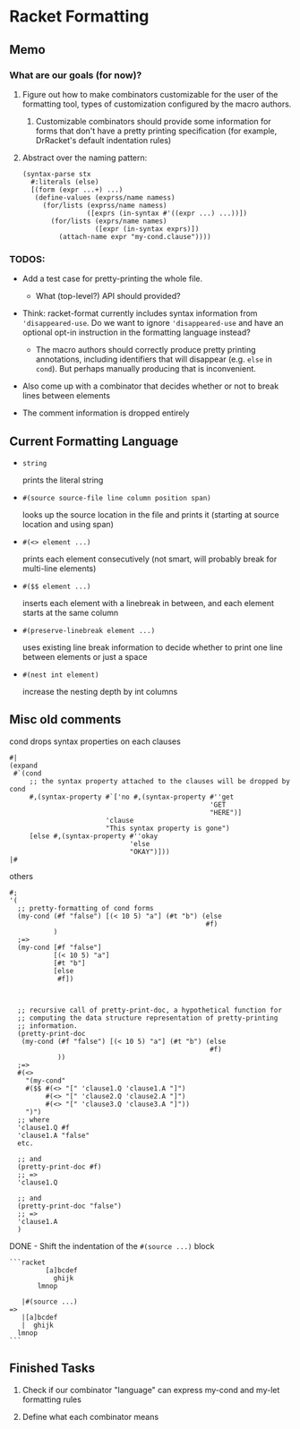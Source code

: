 # Racket Formatting

## Memo
### What are our goals (for now)?

1. Figure out how to make combinators customizable for the user of the formatting tool,
   types of customization configured by the macro authors.

    1. Customizable combinators should provide some information for forms that don't have
       a pretty printing specification (for example, DrRacket's default indentation rules)

2. Abstract over the naming pattern:

    ```racket
    (syntax-parse stx
      #:literals (else)
      [(form (expr ...+) ...)
       (define-values (exprss/name namess)
         (for/lists (exprss/name namess)
                    ([exprs (in-syntax #'((expr ...) ...))])
           (for/lists (exprs/name names)
                      ([expr (in-syntax exprs)])
             (attach-name expr "my-cond.clause"))))
    ```

### TODOS:

- Add a test case for pretty-printing the whole file.
    * What (top-level?) API should provided?

- Think: racket-format currently includes syntax information from `'disappeared-use`.
  Do we want to ignore `'disappeared-use` and have an optional opt-in instruction in the
  formatting language instead?
    * The macro authors should correctly produce pretty printing annotations,
      including identifiers that will disappear (e.g. `else` in `cond`).
      But perhaps manually producing that is inconvenient.
- Also come up with a combinator that decides whether or not to break lines between elements
- The comment information is dropped entirely

## Current Formatting Language

- `string`

    prints the literal string

- `#(source source-file line column position span)`

    looks up the source location in the file and prints it (starting at
    source location and using span)

- `#(<> element ...)`

    prints each element consecutively (not smart, will probably break
    for multi-line elements)

- `#($$ element ...)`

    inserts each element with a linebreak in between, and each element
    starts at the same column

- `#(preserve-linebreak element ...)`

    uses existing line break information to decide whether to print one
    line between elements or just a space

- `#(nest int element)`

    increase the nesting depth by int columns

## Misc old comments

cond drops syntax properties on each clauses

```racket
#|
(expand
 #`(cond
     ;; the syntax property attached to the clauses will be dropped by cond
     #,(syntax-property #`['no #,(syntax-property #''get
                                                  'GET
                                                  "HERE")]
                        'clause
                        "This syntax property is gone")
     [else #,(syntax-property #''okay
                              'else
                              "OKAY")]))
|#

```

others

```racket
#;
'(
  ;; pretty-formatting of cond forms
  (my-cond (#f "false") [(< 10 5) "a"] (#t "b") (else
                                                 #f)
           )
  ;=>
  (my-cond [#f "false"]
           [(< 10 5) "a"]
           [#t "b"]
           [else
            #f])



  ;; recursive call of pretty-print-doc, a hypothetical function for
  ;; computing the data structure representation of pretty-printing
  ;; information.
  (pretty-print-doc
   (my-cond (#f "false") [(< 10 5) "a"] (#t "b") (else
                                                  #f)
            ))
  ;=>
  #(<>
    "(my-cond"
    #($$ #(<> "[" 'clause1.Q 'clause1.A "]")
         #(<> "[" 'clause2.Q 'clause2.A "]")
         #(<> "[" 'clause3.Q 'clause3.A "]"))
    ")")
  ;; where
  'clause1.Q #f
  'clause1.A "false"
  etc.

  ;; and
  (pretty-print-doc #f)
  ;; =>
  'clause1.Q

  ;; and
  (pretty-print-doc "false")
  ;; =>
  'clause1.A
  )
```

DONE - Shift the indentation of the `#(source ...)` block

    ```racket
             [a]bcdef
               ghijk
           lmnop
    
       |#(source ...)
    =>
       |[a]bcdef
       |  ghijk
      lmnop
    ```
## Finished Tasks

1. Check if our combinator "language" can express my-cond and my-let
    formatting rules

2. Define what each combinator means
